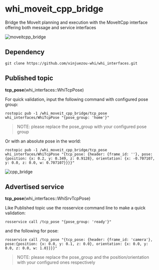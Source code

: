 # whi_moveit_cpp_bridge
Bridge the MoveIt planning and execution with the MoveItCpp interface offering both message and service interfaces

![moveitcpp_bridge](https://github.com/xinjuezou-whi/whi_moveit_cpp_bridge/assets/72239958/29b0b522-7429-4401-9c42-54f7970dd4b3)

## Dependency
```
git clone https://github.com/xinjuezou-whi/whi_interfaces.git
```

## Published topic
**tcp_pose**(whi_interfaces::WhiTcpPose)

For quick validation, input the following command with configured pose group:
```
rostopic pub -1 /whi_moveit_cpp_bridge/tcp_pose whi_interfaces/WhiTcpPose "{pose_group: 'home'}"
```

> NOTE: please replace the pose_group with your configured pose group

Or with an absolute pose in the world:
```
rostopic pub -1 /whi_moveit_cpp_bridge/tcp_pose whi_interfaces/WhiTcpPose "{tcp_pose: {header: {frame_id: ''}, pose:{position: {x: 0.2, y: 0.349, z: 0.9128}, orientation: {x: -0.707107, y: 0.0, z: 0.0, w: 0.707107}}}}"
```

![cpp_bridge](https://github.com/xinjuezou-whi/whi_moveit_cpp_bridge/assets/72239958/eea78e20-2895-4d4e-8436-d42a17aef736)

## Advertised service
**tcp_pose**(whi_interfaces::WhiSrvTcpPose)

Like Published topic use the rosservice command line to make a quick validation:
```
rosservice call /tcp_pose "{pose_group: 'ready'}"
```

and the following for pose:
```
rosservice call /tcp_pose "{tcp_pose: {header: {frame_id: 'camera'}, pose:{position: {x: 0.0, y: 0.1, z: 0.0}, orientation: {x: 0.0, y: 0.0, z: 0.0, w: 1.0}}}}"
```

> NOTE: please replace the pose_group and the position/orientation with your configured ones respectively
